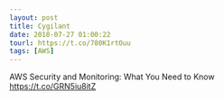 ```yaml
---
layout: post
title: Cygilant
date: 2018-07-27 01:00:22
tourl: https://t.co/780K1rtOuu
tags: [AWS]
---
```

AWS Security and Monitoring: What You Need to Know https://t.co/GRN5iu8itZ